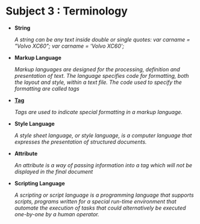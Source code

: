 # Subject 3 : Terminology

* **String**
    
    *A string can be any text inside double or single quotes: var carname = "Volvo XC60"; var carname = 'Volvo XC60';*

* **Markup Language**

    *Markup languages are designed for the processing, definition and presentation of text. The language specifies code for formatting, both the layout and style, within a text file. The code used to specify the formatting are called tags*

* **[Tag](https://www.ohio.edu/pagemasters/class/html1/tags.html)**

    *Tags are used to indicate special formatting in a markup language.*

* **Style Language**

    *A style sheet language, or style language, is a computer language that expresses the presentation of structured documents.*

* **Attribute**

    *An attribute is a way of passing information into a tag which will not be displayed in the final document*

* **Scripting Language**

    *A scripting or script language is a programming language that supports scripts, programs written for a special run-time environment that automate the execution of tasks that could alternatively be executed one-by-one by a human operator.*
